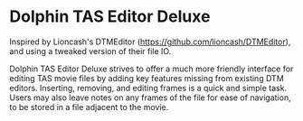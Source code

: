 # Dolphin TAS Editor Deluxe
 
Inspired by Lioncash's DTMEditor (https://github.com/lioncash/DTMEditor), and using a tweaked version of their file IO.

Dolphin TAS Editor Deluxe strives to offer a much more friendly interface for editing TAS movie files by adding key features missing from existing DTM editors.
Inserting, removing, and editing frames is a quick and simple task.
Users may also leave notes on any frames of the file for ease of navigation, to be stored in a file adjacent to the movie.
